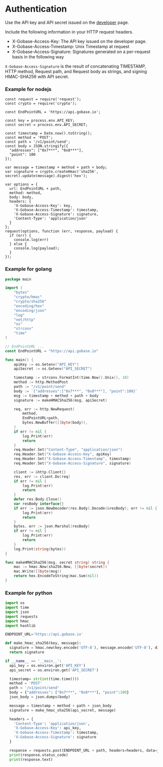 # Authentication

Use the API key and API secret issued on the [developer](https://developer.gobase.io) page.

Include the following information in your HTTP request headers.

* X-Gobase-Access-Key: The API key issued on the developer page.
* X-Gobase-Access-Timestamp: Unix Timestamp at request
* X-Gobase-Access-Signature: Signatures generated on a per-request basis in the following way

`X-Gobase-Access-Signature` is the result of concatenating TIMESTAMP, HTTP method, Request path, and Request body as strings, and signing HMAC-SHA256 with API secret.

### Example for nodejs
```
const request = require('request');
const crypto = require('crypto');

const EndPointURL = 'https://api.gobase.io';

const key = process.env.API_KEY;
const secret = process.env.API_SECRET;

const timestamp = Date.now().toString();
const method = 'POST';
const path = '/v1/point/send';
const body = JSON.stringify({
  "addresses": ["0x7***", "0x8***"],
  "point": 100
});

var message = timestamp + method + path + body;
var signature = crypto.createHmac('sha256', secret).update(message).digest('hex');

var options = {
  url: EndPointURL + path,
  method: method,
  body: body,
  headers: {
    'X-Gobase-Access-Key': key,
    'X-Gobase-Access-Timestamp': timestamp,
    'X-Gobase-Access-Signature': signature,
    'Content-Type': 'application/json'
  }
};
request(options, function (err, response, payload) {
  if (err) {
    console.log(err)
  } else {
    console.log(payload);
  }
});
```

### Example for golang
```go
package main

import (
	"bytes"
	"crypto/hmac"
	"crypto/sha256"
	"encoding/hex"
	"encoding/json"
	"log"
	"net/http"
	"os"
	"strconv"
	"time"
)

// EndPointURL ...
const EndPointURL = "https://api.gobase.io"

func main() {
	apiKey := os.Getenv("API_KEY")
	apiSecret := os.Getenv("API_SECRET")

	timestamp := strconv.FormatInt(time.Now().Unix(), 10)
	method := http.MethodPost
	path := "/v1/point/send"
	body := `{"addresses":["0x7***", "0x8***"], "point":100}`
	msg := timestamp + method + path + body
	signature := makeHMACSha256(msg, apiSecret)

	req, err := http.NewRequest(
		method,
		EndPointURL+path,
		bytes.NewBuffer([]byte(body)),
	)
	if err != nil {
		log.Print(err)
		return
	}
	req.Header.Set("Content-Type", "application/json")
	req.Header.Set("X-Gobase-Access-Key", apiKey)
	req.Header.Set("X-Gobase-Access-Timestamp", timestamp)
	req.Header.Set("X-Gobase-Access-Signature", signature)

	client := &http.Client{}
	res, err := client.Do(req)
	if err != nil {
		log.Print(err)
		return
	}
	defer res.Body.Close()
	var resBody interface{}
	if err := json.NewDecoder(res.Body).Decode(&resBody); err != nil {
		log.Print(err)
		return
	}
	bytes, err := json.Marshal(resBody)
	if err != nil {
		log.Print(err)
		return
	}
	log.Print(string(bytes))
}

func makeHMACSha256(msg, secret string) string {
	mac := hmac.New(sha256.New, []byte(secret))
	mac.Write([]byte(msg))
	return hex.EncodeToString(mac.Sum(nil))
}
```

### Example for python
```py
import os
import time
import json
import requests
import hmac
import hashlib

ENDPOINT_URL='https://api.gobase.io'

def make_hmac_sha256(key, message):
  signature = hmac.new(key.encode('UTF-8'), message.encode('UTF-8'), digestmod=hashlib.sha256).hexdigest()
  return signature

if __name__ == '__main__':
  api_key = os.environ.get('API_KEY')
  api_secret = os.environ.get('API_SECRET')

  timestamp= str(int(time.time()))
  method = 'POST'
  path = '/v1/point/send'
  body = {"addresses": ["0x7***", "0x8***"], "point":100}
  json_body = json.dumps(body)

  message = timestamp + method + path + json_body
  signature = make_hmac_sha256(api_secret, message)

  headers = {
    'Content-Type': 'application/json',
    'X-Gobase-Access-Key': api_key,
    'X-Gobase-Access-Timestamp': timestamp,
    'X-Gobase-Access-Signature': signature
  }

  response = requests.post(ENDPOINT_URL + path, headers=headers, data=json_body)
  print(response.status_code)
  print(response.text)
```
